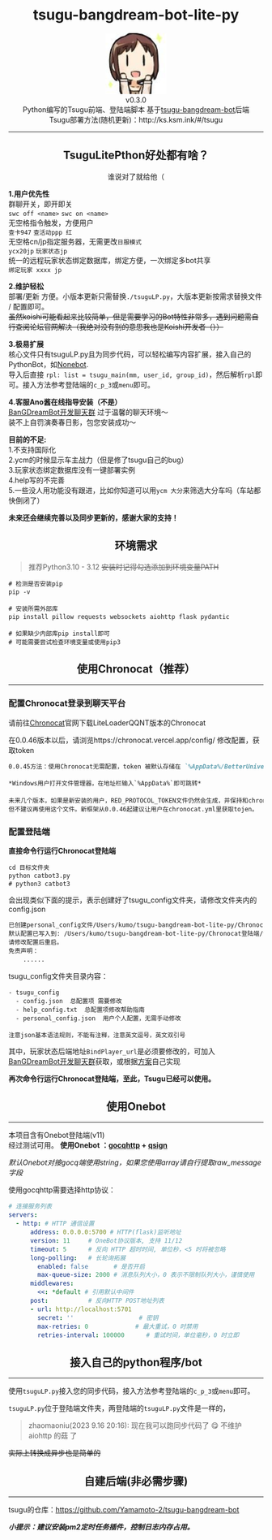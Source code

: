
<h1 align="center"> tsugu-bangdream-bot-lite-py </h1>


<div align="center"> <img src="./logo.jpg" width="120"/> </div>
<div align="center">v0.3.0</div>
<div align="center">  Python编写的Tsugu前端、登陆端脚本 基于<a href="https://github.com/Yamamoto-2/tsugu-bangdream-bot">tsugu-bangdream-bot</a>后端
</div>
<div align="center">  Tsugu部署方法(随机更新)：http://ks.ksm.ink/#/tsugu </a>
</div>

***

<h2 align="center"> TsuguLitePthon好处都有啥？ </h2>
<div align="center"> 谁说对了就给他（ </div>

**1.用户优先性**   
群聊开关，即开即关   
`swc off <name>` `swc on <name>`   
无空格指令触发，方便用户   
`查卡947` `查活动ppp 红`    
无空格cn/jp指定服务器，无需更改`日服模式`   
`ycx20jp` `玩家状态jp`   
统一的远程玩家状态绑定数据库，绑定方便，一次绑定多bot共享    
`绑定玩家 xxxx jp`   

**2.维护轻松**   
部署/更新 方便。小版本更新只需替换`./tsuguLP.py`，大版本更新按需求替换文件 / 配置即可。      
~~虽然koishi可能看起来比较简单，但是需要学习的Bot特性非常多，遇到问题需自行查阅论坛官网解决（我绝对没有别的意思我也是Koishi开发者（））~~   

**3.极易扩展**   
核心文件只有tsuguLP.py且为同步代码，可以轻松编写内容扩展，接入自己的PythonBot，如[Nonebot](https://github.com/nonebot/nonebot2).   
导入后直接 `rpl: list = tsugu_main(mm, user_id, group_id)`，然后解析`rpl`即可。接入方法参考登陆端的`c_p_3`或`menu`即可。   

**4.客服Ano酱在线指导安装（不是）**   
[BanGDreamBot开发聊天群](https://qm.qq.com/q/zjUPQkrdpm) 过于温馨的聊天环境～   
装不上自罚演奏春日影，包您安装成功～   

**目前的不足:**   
1.不支持国际化   
2.ycm的时候显示车主战力（但是修了tsugu自己的bug）   
3.玩家状态绑定数据库没有一键部署实例    
4.help写的不完善   
5.一些没人用功能没有跟进，比如你知道可以用`ycm 大分`来筛选大分车吗（车站都快倒闭了）   

**未来还会继续完善以及同步更新的，感谢大家的支持！**   

<h2 align="center"> 环境需求 </h2>


> 推荐Python3.10 - 3.12
> ~~安装时记得勾选添加到环境变量PATH~~

```shell
# 检测是否安装pip
pip -v

# 安装所需外部库
pip install pillow requests websockets aiohttp flask pydantic

# 如果缺少内部库pip install即可
# 可能需要尝试检查环境变量或使用pip3
```

<h2 align="center"> 使用Chronocat（推荐） </h2>

***

### 配置Chronocat登录到聊天平台

请前往[Chronocat](https://chronocat.vercel.app/)官网下载LiteLoaderQQNT版本的Chronocat

在0.0.46版本以后，请浏览https://chronocat.vercel.app/config/
修改配置，获取token


```markdown
0.0.45方法：使用Chronocat无需配置，token 被默认存储在 `%AppData%/BetterUniverse/QQNT/RED_PROTOCOL_TOKEN` 或 `~/BetterUniverse/QQNT/RED_PROTOCOL_TOKEN` 中， 首次启动 Chronocat 时会自动生成，并保持不变。

*Windows用户打开文件管理器，在地址栏输入`%AppData%`即可跳转*

未来几个版本，如果是新安装的用户，RED_PROTOCOL_TOKEN文件仍然会生成，并保持和chronocat.yml里token一致，这样先前做了自动获取token逻辑的框架仍然能正常工作，不会因为用户安装的是0.0.46就找不到token了。
但不建议再使用这个文件。新框架从0.0.46起建议让用户在chronocat.yml里获取tojen。
```




### 配置登陆端

**直接命令行运行Chronocat登陆端**   

```shell
cd 目标文件夹
python catbot3.py
# python3 catbot3
```
会出现类似下面的提示，表示创建好了tsugu_config文件夹，请修改文件夹内的config.json


```markdown
已创建personal_config文件/Users/kumo/tsugu-bangdream-bot-lite-py/Chronocat登陆端/tsugu_config/personal_config.json
默认配置已写入到: /Users/kumo/tsugu-bangdream-bot-lite-py/Chronocat登陆端/tsugu_config/config.json
请修改配置后重启。
免责声明：
    ......
```
tsugu_config文件夹目录内容：
```
- tsugu_config
  - config.json  总配置项 需要修改
  - help_config.txt  总配置项修改帮助指南
  - personal_config.json  用户个人配置，无需手动修改

注意json基本语法规则，不能有注释，注意英文逗号，英文双引号
```

其中，玩家状态后端地址`BindPlayer_url`是必须要修改的，可加入[BanGDreamBot开发聊天群](https://qm.qq.com/q/zjUPQkrdpm)获取，或根据[方案](https://github.com/kumoSleeping/GetQPlayerUid)自己实现



**再次命令行运行Chronocat登陆端，至此，Tsugu已经可以使用。**
<h2 align="center"> 使用Onebot </h2>

***


本项目含有Onebot登陆端(v11)   
经过测试可用。
**使用Onebot ：[gocqhttp](https://docs.go-cqhttp.org) + [qsign](https://github.com/fuqiuluo/unidbg-fetch-qsign)**

*默认Onebot对接gocq端使用string，如果您使用array请自行提取raw_message字段*

使用gocqhttp需要选择http协议：
```yml
# 连接服务列表
servers:
  - http: # HTTP 通信设置
      address: 0.0.0.0:5700 # HTTP(flask)监听地址
      version: 11     # OneBot协议版本, 支持 11/12
      timeout: 5      # 反向 HTTP 超时时间, 单位秒，<5 时将被忽略
      long-polling:   # 长轮询拓展
        enabled: false       # 是否开启
        max-queue-size: 2000 # 消息队列大小，0 表示不限制队列大小，谨慎使用
      middlewares:
        <<: *default # 引用默认中间件
      post:           # 反向HTTP POST地址列表
      - url: http://localhost:5701
        secret: ''                  # 密钥
        max-retries: 0             # 最大重试，0 时禁用
        retries-interval: 100000      # 重试时间，单位毫秒，0 时立即
```



<h2 align="center"> 接入自己的python程序/bot </h2>

***

使用`tsuguLP.py`接入您的同步代码，接入方法参考登陆端的`c_p_3`或`menu`即可。

`tsuguLP.py`位于登陆端文件夹，两登陆端的`tsuguLP.py`文件是一样的，


> zhaomaoniu(2023 9.16 20:16): 现在我可以跑同步代码了 😋 不维护 aiohttp 的菇 了

~~实际上转换成异步也是简单的~~


<h2 align="center"> 自建后端(非必需步骤) </h2>

***

tsugu的仓库：https://github.com/Yamamoto-2/tsugu-bangdream-bot

   

***小提示：建议安装pm2定时任务插件，控制日志内存占用。***



